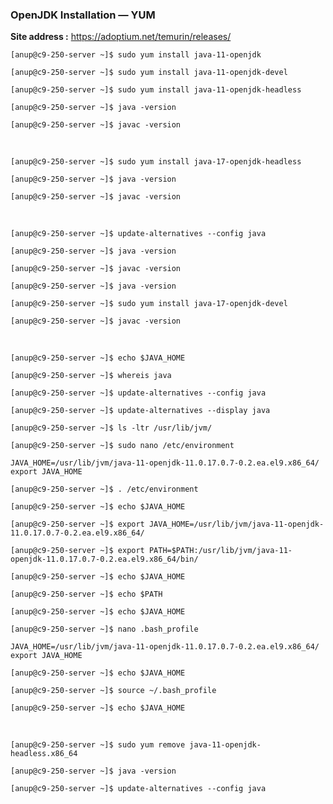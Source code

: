 ### OpenJDK Installation — YUM

**Site address :** https://adoptium.net/temurin/releases/

`[anup@c9-250-server ~]$ sudo yum install java-11-openjdk`

`[anup@c9-250-server ~]$ sudo yum install java-11-openjdk-devel`

`[anup@c9-250-server ~]$ sudo yum install java-11-openjdk-headless`

`[anup@c9-250-server ~]$ java -version`

`[anup@c9-250-server ~]$ javac -version`

<br>

`[anup@c9-250-server ~]$ sudo yum install java-17-openjdk-headless`

`[anup@c9-250-server ~]$ java -version`

`[anup@c9-250-server ~]$ javac -version`

<br>

`[anup@c9-250-server ~]$ update-alternatives --config java`

`[anup@c9-250-server ~]$ java -version`

`[anup@c9-250-server ~]$ javac -version`


`[anup@c9-250-server ~]$ java -version`

`[anup@c9-250-server ~]$ sudo yum install java-17-openjdk-devel`

`[anup@c9-250-server ~]$ javac -version`

<br>

`[anup@c9-250-server ~]$ echo $JAVA_HOME`

`[anup@c9-250-server ~]$ whereis java`

`[anup@c9-250-server ~]$ update-alternatives --config java`

`[anup@c9-250-server ~]$ update-alternatives --display java`

`[anup@c9-250-server ~]$ ls -ltr /usr/lib/jvm/`

`[anup@c9-250-server ~]$ sudo nano /etc/environment`

    JAVA_HOME=/usr/lib/jvm/java-11-openjdk-11.0.17.0.7-0.2.ea.el9.x86_64/ 
    export JAVA_HOME

`[anup@c9-250-server ~]$ . /etc/environment`

`[anup@c9-250-server ~]$ echo $JAVA_HOME`

`[anup@c9-250-server ~]$ export JAVA_HOME=/usr/lib/jvm/java-11-openjdk-11.0.17.0.7-0.2.ea.el9.x86_64/`

`[anup@c9-250-server ~]$ export PATH=$PATH:/usr/lib/jvm/java-11-openjdk-11.0.17.0.7-0.2.ea.el9.x86_64/bin/`

`[anup@c9-250-server ~]$ echo $JAVA_HOME`

`[anup@c9-250-server ~]$ echo $PATH`

`[anup@c9-250-server ~]$ echo $JAVA_HOME`

`[anup@c9-250-server ~]$ nano .bash_profile`

    JAVA_HOME=/usr/lib/jvm/java-11-openjdk-11.0.17.0.7-0.2.ea.el9.x86_64/ 
    export JAVA_HOME

`[anup@c9-250-server ~]$ echo $JAVA_HOME`

`[anup@c9-250-server ~]$ source ~/.bash_profile`

`[anup@c9-250-server ~]$ echo $JAVA_HOME`

<br>

`[anup@c9-250-server ~]$ sudo yum remove java-11-openjdk-headless.x86_64`

`[anup@c9-250-server ~]$ java -version`

`[anup@c9-250-server ~]$ update-alternatives --config java`
